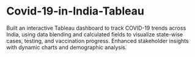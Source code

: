 # Covid-19-in-India-Tableau
Built an interactive Tableau dashboard to track COVID-19 trends across India, using data blending and calculated fields to visualize state-wise cases, testing, and vaccination progress. Enhanced stakeholder insights with dynamic charts and demographic analysis.

